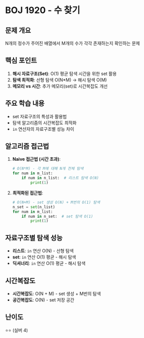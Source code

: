 # BOJ 1920 - 수 찾기

## 문제 개요
N개의 정수가 주어진 배열에서 M개의 수가 각각 존재하는지 확인하는 문제

## 핵심 포인트
1. **해시 자료구조(Set)**: O(1) 평균 탐색 시간을 위한 set 활용
2. **탐색 최적화**: 선형 탐색 O(N*M) → 해시 탐색 O(M)
3. **메모리 vs 시간**: 추가 메모리(set)로 시간복잡도 개선

## 주요 학습 내용
- set 자료구조의 특성과 활용법
- 탐색 알고리즘의 시간복잡도 최적화
- `in` 연산자의 자료구조별 성능 차이

## 알고리즘 접근법
1. **Naive 접근법 (시간 초과)**:
   ```python
   # O(N*M) - 각 M에 대해 N개 전체 탐색
   for num in m_list:
       if num in n_list:  # 리스트 탐색 O(N)
           print(1)
   ```

2. **최적화된 접근법**:
   ```python
   # O(N+M) - set 생성 O(N) + M번의 O(1) 탐색
   n_set = set(n_list)
   for num in m_list:
       if num in n_set:  # set 탐색 O(1)
           print(1)
   ```

## 자료구조별 탐색 성능
- **리스트**: `in` 연산 O(N) - 선형 탐색
- **set**: `in` 연산 O(1) 평균 - 해시 탐색
- **딕셔너리**: `in` 연산 O(1) 평균 - 해시 탐색

## 시간복잡도
- **시간복잡도**: O(N + M) - set 생성 + M번의 탐색
- **공간복잡도**: O(N) - set 저장 공간

## 난이도
⭐⭐ (실버 4)
